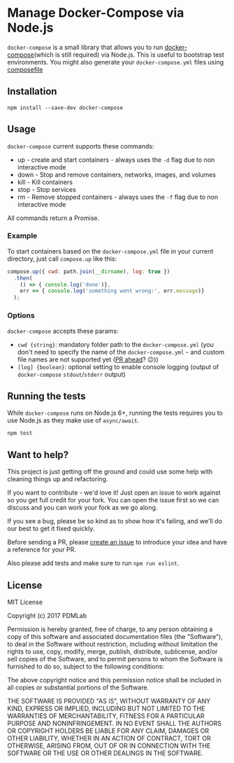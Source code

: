 # Manage Docker-Compose via Node.js

`docker-compose` is a small library that allows you to run [docker-compose](https://docs.docker.com/compose/)(which is still required) via Node.js. This is useful to bootstrap test environments. You might also generate your `docker-compose.yml` files using [composefile](https://www.npmjs.com/package/composefile)

## Installation

```
npm install --save-dev docker-compose
```

## Usage

`docker-compose` current supports these commands:

* up - create and start containers - always uses the `-d` flag due to non interactive mode
* down - Stop and remove containers, networks, images, and volumes
* kill - Kill containers
* stop - Stop services
* rm - Remove stopped containers - always uses the `-f` flag due to non interactive mode

All commands return a Promise.

### Example

To start containers based on the `docker-compose.yml` file in your current directory, just call `compose.up` like this:

```javascript
compose.up({ cwd: path.join(__dirname), log: true })
  .then(
    () => { console.log('done')}, 
    err => { console.log('something went wrong:', err.message)}
  );
```

### Options

`docker-compose` accepts these params:

* `cwd {string}`: mandatory folder path to the `docker-compose.yml` (you don't need to specify the name of the `docker-compose.yml` - and custom file names are not supported yet ([PR ahead](https://github.com/PDMLab/docker-compose/issues/1)? 😉))
* `[log] {boolean}`:  optional setting to enable console logging (output of `docker-compose` `stdout`/`stderr` output)

## Running the tests

While `docker-compose` runs on Node.js 6+, running the tests requires you to use Node.js as they make use of `async/await`.

```
npm test
```

## Want to help?

This project is just getting off the ground and could use some help with cleaning things up and refactoring.

If you want to contribute - we'd love it! Just open an issue to work against so you get full credit for your fork. You can open the issue first so we can discuss and you can work your fork as we go along.

If you see a bug, please be so kind as to show how it's failing, and we'll do our best to get it fixed quickly.

Before sending a PR, please [create an issue](https://github.com/PDMLab/docker-compose/issues/new) to introduce your idea and have a reference for your PR.

Also please add tests and make sure to run `npm run eslint`.

## License

MIT License

Copyright (c) 2017 PDMLab

Permission is hereby granted, free of charge, to any person obtaining a copy
of this software and associated documentation files (the "Software"), to deal
in the Software without restriction, including without limitation the rights
to use, copy, modify, merge, publish, distribute, sublicense, and/or sell
copies of the Software, and to permit persons to whom the Software is
furnished to do so, subject to the following conditions:

The above copyright notice and this permission notice shall be included in all
copies or substantial portions of the Software.

THE SOFTWARE IS PROVIDED "AS IS", WITHOUT WARRANTY OF ANY KIND, EXPRESS OR
IMPLIED, INCLUDING BUT NOT LIMITED TO THE WARRANTIES OF MERCHANTABILITY,
FITNESS FOR A PARTICULAR PURPOSE AND NONINFRINGEMENT. IN NO EVENT SHALL THE
AUTHORS OR COPYRIGHT HOLDERS BE LIABLE FOR ANY CLAIM, DAMAGES OR OTHER
LIABILITY, WHETHER IN AN ACTION OF CONTRACT, TORT OR OTHERWISE, ARISING FROM,
OUT OF OR IN CONNECTION WITH THE SOFTWARE OR THE USE OR OTHER DEALINGS IN THE
SOFTWARE.

